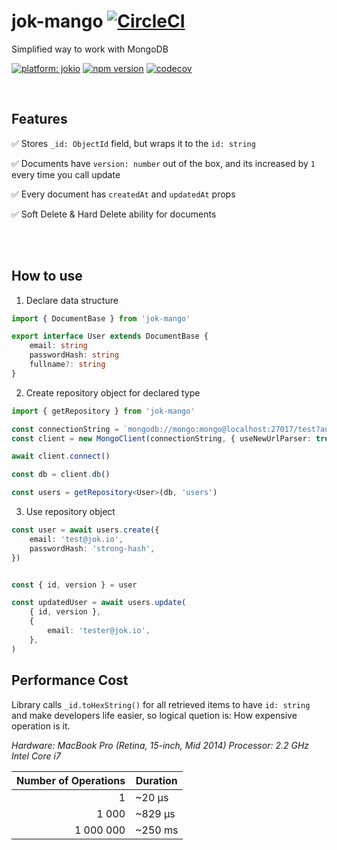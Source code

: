 # jok-mango [![CircleCI](https://circleci.com/gh/jokio/jok-mango.svg?style=svg)](https://circleci.com/gh/jokio/jok-mango)
Simplified way to work with MongoDB

[![platform: jokio](https://img.shields.io/badge/platform-%F0%9F%83%8F%20jok-44cc11.svg)](https://github.com/jokio/jok-cli)
[![npm version](https://badge.fury.io/js/jok-mango.svg)](https://badge.fury.io/js/jok-mango)
[![codecov](https://codecov.io/gh/jokio/jok-mango/branch/master/graph/badge.svg)](https://codecov.io/gh/jokio/jok-mango)

<br/>


## Features
✅ Stores `_id: ObjectId` field, but wraps it to the `id: string` 

✅ Documents have `version: number` out of the box, and its increased by `1` every time you call update

✅ Every document has `createdAt` and `updatedAt` props

✅ Soft Delete & Hard Delete ability for documents

<br/>
<br/>

## How to use
1.  Declare data structure

```ts
import { DocumentBase } from 'jok-mango'

export interface User extends DocumentBase {
	email: string
	passwordHash: string
	fullname?: string
}
```

2. Create repository object for declared type
```ts
import { getRepository } from 'jok-mango'

const connectionString = `mongodb://mongo:mongo@localhost:27017/test?authSource=admin`
const client = new MongoClient(connectionString, { useNewUrlParser: true })

await client.connect()

const db = client.db()

const users = getRepository<User>(db, 'users')
```


3. Use repository object
```ts
const user = await users.create({
	email: 'test@jok.io',
	passwordHash: 'strong-hash',
})


const { id, version } = user

const updatedUser = await users.update(
	{ id, version },
	{
		email: 'tester@jok.io',
	},
)
```


## Performance Cost

Library calls `_id.toHexString()` for all retrieved items to have `id: string` and make developers life easier, so logical quetion is: How expensive operation is it.

_Hardware:
MacBook Pro (Retina, 15-inch, Mid 2014)
Processor: 2.2 GHz Intel Core i7_

| Number of Operations 	| Duration 			|
|---------------------: |----------------	|
| 1                     | ~20 μs          |
| 1 000                 | ~829 μs         |
| 1 000 000             | ~250 ms        	|
